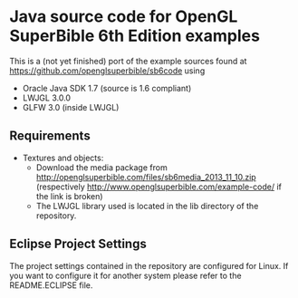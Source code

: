 # Java source code for OpenGL SuperBible 6th Edition examples

This is a (not yet finished) port of the example sources found 
at https://github.com/openglsuperbible/sb6code using

  - Oracle Java SDK 1.7 (source is 1.6 compliant)
  - LWJGL 3.0.0
  - GLFW 3.0 (inside LWJGL)

## Requirements

  - Textures and objects:
    - Download the media package from 
      http://openglsuperbible.com/files/sb6media_2013_11_10.zip
      (respectively http://www.openglsuperbible.com/example-code/ 
      if the link is broken)
    - The LWJGL library used is located in the lib directory of 
      the repository.

## Eclipse Project Settings
The project settings contained in the repository are configured 
for Linux. If you want to configure it for another system please
refer to the README.ECLIPSE file.
